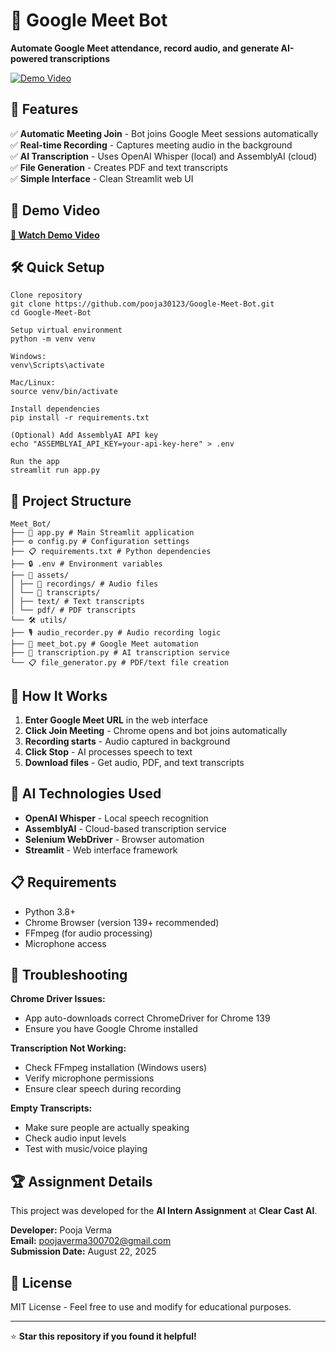 # 🎤 Google Meet Bot

**Automate Google Meet attendance, record audio, and generate AI-powered transcriptions**

[![Demo Video](https://img.shields.io/badge/Demo-Watch%20Video-red?style=for-the-badge&logo=youtube)](https://youtu.be/NALaPhlwDks)

## 🚀 Features

✅ **Automatic Meeting Join** - Bot joins Google Meet sessions automatically  
✅ **Real-time Recording** - Captures meeting audio in the background  
✅ **AI Transcription** - Uses OpenAI Whisper (local) and AssemblyAI (cloud)  
✅ **File Generation** - Creates PDF and text transcripts  
✅ **Simple Interface** - Clean Streamlit web UI  

## 🎥 Demo Video

[**👀 Watch Demo Video**](https://youtu.be/NALaPhlwDks)


## 🛠 Quick Setup

```
Clone repository
git clone https://github.com/pooja30123/Google-Meet-Bot.git
cd Google-Meet-Bot

Setup virtual environment
python -m venv venv

Windows:
venv\Scripts\activate

Mac/Linux:
source venv/bin/activate

Install dependencies
pip install -r requirements.txt

(Optional) Add AssemblyAI API key
echo "ASSEMBLYAI_API_KEY=your-api-key-here" > .env

Run the app
streamlit run app.py
```

## 📁 Project Structure

```
Meet_Bot/
├── 📄 app.py # Main Streamlit application
├── ⚙️ config.py # Configuration settings
├── 📋 requirements.txt # Python dependencies
├── 🔒 .env # Environment variables
├── 📂 assets/
│ ├── 🎵 recordings/ # Audio files
│ └── 📄 transcripts/
│ ├── text/ # Text transcripts
│ └── pdf/ # PDF transcripts
└── 🛠 utils/
├── 🎙️ audio_recorder.py # Audio recording logic
├── 🤖 meet_bot.py # Google Meet automation
├── 📝 transcription.py # AI transcription service
└── 📋 file_generator.py # PDF/text file creation
```


## 🎯 How It Works

1. **Enter Google Meet URL** in the web interface
2. **Click Join Meeting** - Chrome opens and bot joins automatically
3. **Recording starts** - Audio captured in background
4. **Click Stop** - AI processes speech to text
5. **Download files** - Get audio, PDF, and text transcripts

## 🧠 AI Technologies Used

- **OpenAI Whisper** - Local speech recognition
- **AssemblyAI** - Cloud-based transcription service  
- **Selenium WebDriver** - Browser automation
- **Streamlit** - Web interface framework

## 📋 Requirements

- Python 3.8+
- Chrome Browser (version 139+ recommended)
- FFmpeg (for audio processing)
- Microphone access

## 🔧 Troubleshooting

**Chrome Driver Issues:**
- App auto-downloads correct ChromeDriver for Chrome 139
- Ensure you have Google Chrome installed

**Transcription Not Working:**
- Check FFmpeg installation (Windows users)
- Verify microphone permissions
- Ensure clear speech during recording

**Empty Transcripts:**
- Make sure people are actually speaking
- Check audio input levels
- Test with music/voice playing

## 🏆 Assignment Details

This project was developed for the **AI Intern Assignment** at **Clear Cast AI**.

**Developer:** Pooja Verma  
**Email:** poojaverma300702@gmail.com  
**Submission Date:** August 22, 2025  

## 📄 License

MIT License - Feel free to use and modify for educational purposes.

---

⭐ **Star this repository if you found it helpful!**
